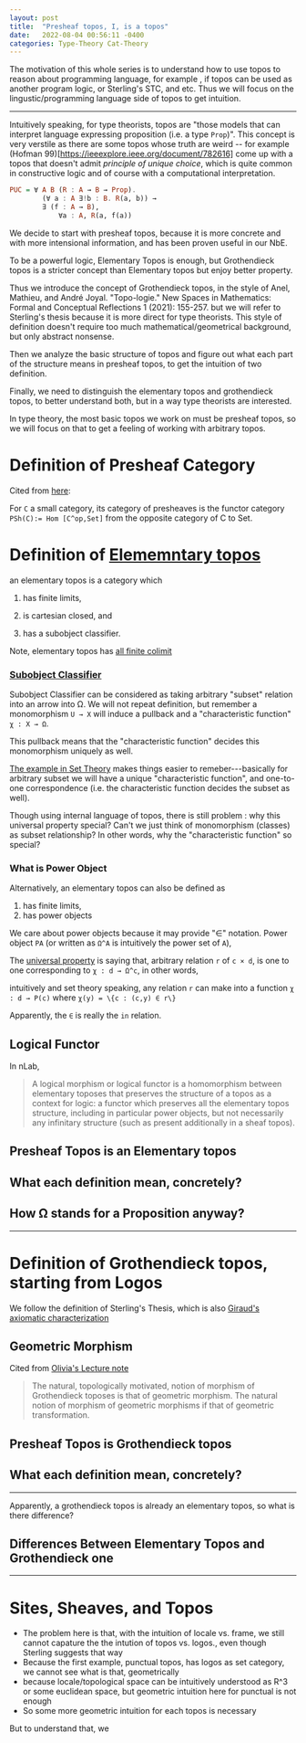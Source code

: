 ```yaml
---
layout: post
title:  "Presheaf topos, I, is a topos"
date:   2022-08-04 00:56:11 -0400
categories: Type-Theory Cat-Theory
---
```


The motivation of this whole series is to understand how to use topos to reason about programming language, for example , if topos can be used as another program logic, or Sterling's STC, and etc. Thus we will focus on the lingustic/programming language side of topos to get intuition.

***

Intuitively speaking, for type theorists, topos are "those models that can interpret language expressing proposition (i.e. a type `Prop`)". 
This concept is very verstile as there are some topos whose truth are weird -- for example (Hofman 99)[https://ieeexplore.ieee.org/document/782616] come up with a topos that doesn't admit *principle of unique choice*, which is quite common in constructive logic and of course with a computational interpretation.
```haskell
PUC = ∀ A B (R : A → B → Prop). 
        (∀ a : A ∃!b : B. R(a, b)) →
        ∃ (f : A → B), 
            ∀a : A, R(a, f(a))
```

We decide to start with presheaf topos, because it is more concrete and with more intensional information, and has been proven useful in our NbE.


To be a powerful logic, Elementary Topos is enough, but Grothendieck topos is a stricter concept than Elementary topos but enjoy better property.

Thus we introduce the concept of Grothendieck topos, in the style of 
Anel, Mathieu, and André Joyal. "Topo-logie." New Spaces in Mathematics: Formal and Conceptual Reflections 1 (2021): 155-257.
but we will refer to Sterling's thesis because it is more direct for type theorists. This style of definition doesn't require too much mathematical/geometrical background, but only abstract nonsense. 

Then we analyze the basic structure of topos and figure out what each part of the structure means in presheaf topos, to get the intuition of two definition.

Finally, we need to distinguish the elementary topos and grothendieck topos, to better understand both, but in a way type theorists are interested.

In type theory, the most basic topos we work on must be presheaf topos, so we will focus on that to get a feeling of working with arbitrary topos. 

# Definition of Presheaf Category
Cited from [here](https://ncatlab.org/nlab/show/category+of+presheaves):

For `C` a small category, its category of presheaves is the functor category `PSh(C):= Hom [C^op,Set]` from the opposite category of C to Set.


# Definition of [Elememntary topos](https://ncatlab.org/nlab/show/topos#ElementaryTopos)
an elementary topos is a category which

1. has finite limits,

2. is cartesian closed, and

3. has a subobject classifier.

Note, elementary topos has [all finite colimit](https://math.stackexchange.com/questions/1374500/topos-have-colimits) 

### [Subobject Classifier](https://ncatlab.org/nlab/show/subobject+classifier)
Subobject Classifier can be considered as taking arbitrary "subset" relation into an arrow into Ω. We will not repeat definition, but remember a monomorphism `U → X` will induce a pullback and a "characteristic function" `χ : X → Ω`.

This pullback means that the "characteristic function" decides this monomorphism uniquely as well.

[The example in Set Theory](https://ncatlab.org/nlab/show/subobject+classifier#in_) makes things easier to remeber---basically for arbitrary subset we will have a unique "characteristic function", and one-to-one correspondence (i.e. the characteristic function decides the subset as well).


Though using internal language of topos, there is still problem : why this universal property special? Can't we just think of monomorphism (classes) as subset relationship? In other words, why the "characteristic function" so special?



### What is Power Object
Alternatively, an elementary topos can also be defined as 
1. has finite limits,
2. has power objects

We care about power objects because it may provide "∈" notation. Power object `PA` (or written as `Ω^A` is intuitively the power set of `A`), 

The [universal property](https://ncatlab.org/nlab/show/power+object) is saying that, arbitrary relation `r` of `c × d`, 
is one to one corresponding to `χ : d → Ω^c`, in other words,

intuitively and set theory speaking, any relation `r` can make into a function `χ : d → P(c)` where `χ(y) = \{c : (c,y) ∈ r\}`

Apparently, the `∈` is really the `in` relation.

## Logical Functor
In nLab,
> A logical morphism or logical functor is a homomorphism between elementary toposes that preserves the structure of a topos as a context for logic: a functor which preserves all the elementary topos structure, including in particular power objects, but not necessarily any infinitary structure (such as present additionally in a sheaf topos).




## Presheaf Topos is an Elementary topos



## What each definition mean, concretely?
<!-- talk about the meaning of each definition
    in presheaf topos and in 
 -->



## How Ω stands for a Proposition anyway?

<!-- we need to show some examples here
      how each proposition is interpreted using topos
    for example, 
 -->

*** 
# Definition of Grothendieck topos, starting from Logos
We follow the definition of Sterling's Thesis, which is also [Giraud's axiomatic characterization](https://ncatlab.org/nlab/show/Grothendieck+topos#Giraud)


## Geometric Morphism
Cited from [Olivia's Lecture note](https://www.oliviacaramello.com/Teaching/CambridgeToposTheoryCourseLectures9and10.pdf)
> The natural, topologically motivated, notion of morphism of
Grothendieck toposes is that of geometric morphism. The natural
notion of morphism of geometric morphisms if that of geometric
transformation.



## Presheaf Topos is Grothendieck topos



## What each definition mean, concretely?
<!-- talk about the meaning of each definition
    in presheaf topos and in 
 -->
***

Apparently, a grothendieck topos is already an elementary topos, so what is there difference?
## Differences Between Elementary Topos and Grothendieck one



***

# Sites, Sheaves, and Topos

* The problem here is that, with the intuition of locale vs. frame, we still cannot capature the the intution of topos vs. logos., even though Sterling suggests that way
* Because the first example, punctual topos, has logos as set category, we cannot see what is that, geometrically
* because locale/topological space can be intuitively understood as R^3 or some euclidean space, but geometric intuition here for punctual is not enough
* So some more geometric intuition for each topos is necessary

But to understand that, we 

